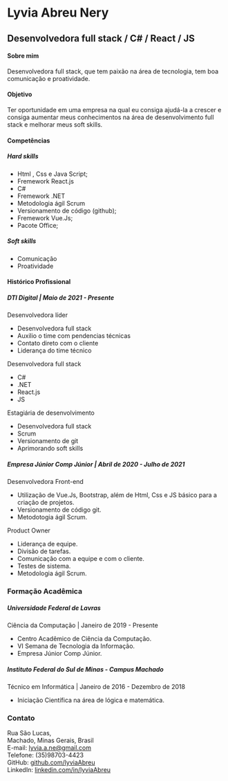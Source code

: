 # Lyvia Abreu Nery
## Desenvolvedora full stack / C# / React / JS

#### Sobre mim
Desenvolvedora full stack, que tem paixão na área de tecnologia, tem boa comunicação e proatividade.

#### Objetivo
Ter oportunidade em uma empresa na qual eu consiga ajudá-la a crescer e consiga aumentar meus conhecimentos na área de desenvolvimento full stack e melhorar meus soft skills.

#### Competências 
##### Hard skills
- Html , Css e Java Script;
- Fremework React.js
- C#
- Fremework .NET
- Metodologia ágil Scrum
- Versionamento de código (github);
- Fremework Vue.Js;
- Pacote Office;
##### Soft skills
- Comunicação
- Proatividade

#### Histórico Profissional
##### DTI Digital | Maio de 2021 - Presente
Desenvolvedora líder
- Desenvolvedora full stack
- Auxilio o time com pendencias técnicas
- Contato direto com o cliente
- Liderança do time técnico

Desenvolvedora full stack
- C#
- .NET
- React.js
- JS

Estagiária de desenvolvimento
- Desenvolvedora full stack
- Scrum
- Versionamento de git
- Aprimorando soft skills

##### Empresa Júnior Comp Júnior | Abril de 2020 - Julho de 2021
Desenvolvedora Front-end
- Utilização de Vue.Js, Bootstrap, além de Html, Css e JS básico para a criação de projetos.
- Versionamento de código git.
- Metodotogia ágil Scrum.

Product Owner
- Liderança de equipe.
- Divisão de tarefas.
- Comunicação com a equipe e com o cliente.
- Testes de sistema.
- Metodologia ágil Scrum.

### Formação Acadêmica
##### Universidade Federal de Lavras
Ciência da Computação | Janeiro de 2019 - Presente
- Centro Acadêmico de Ciência da Computação.
- VI Semana de Tecnologia da Informação.
- Empresa Júnior Comp Júnior.

##### Instituto Federal do Sul de Minas - Campus Machado
Técnico em Informática | Janeiro de 2016 - Dezembro de 2018
- Iniciação Científica na área de lógica e matemática.

### Contato
Rua São Lucas, <br>
Machado, Minas Gerais, Brasil <br>
E-mail: lyvia.a.ne@gmail.com <br>
Telefone: (35)98703-4423 <br>
GitHub: [github.com/lyviaAbreu](github.com/lyviaAbreu) <br>
LinkedIn: [linkedin.com/in/lyviaAbreu](linkedin.com/in/lyviaAbreu) <br>
